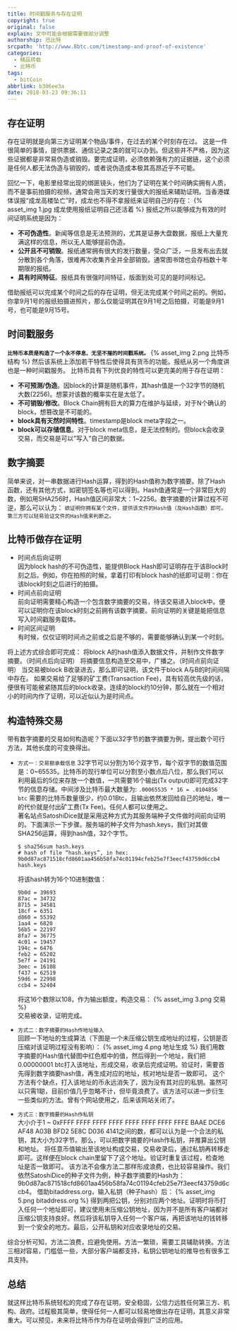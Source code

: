 ```yaml
---
title: 时间戳服务与存在证明
copyright: true
original: false
explain: 文中可能会根据需要做部分调整
authorship: 巴比特
srcpath: 'http://www.8btc.com/timestamp-and-proof-of-existence'
categories:
  - 精品转载
  - 比特币
tags:
  - bitCoin
abbrlink: b306ee3a
date: 2018-03-23 09:36:11
---
```


## 存在证明  
存在证明就是向第三方证明某个物品/事件，在过去的某个时刻存在过。
这是一件很简单的事情，提供票据、通信记录之类的就可以办到。但这些并不严格，因为这些证据都是非常易伪造或销毁。要完成证明，必须依赖强有力的证据链，这个必须是任何人都无法伪造与销毁的，或者说伪造成本极其高昂近乎不可能。
<!-- more -->
回忆一下，电影里经常出现的绑匪镜头，他们为了证明在某个时间确实拥有人质，而不是事前拍摄的视频，通常会用当天的发行量很大的报纸来辅助证明。当香港媒体误报“成龙高楼坠亡”时，成龙也不得不拿报纸来证明自己的存在：
{% asset_img 1.jpg 成龙使用报纸证明自己还活着 %}
报纸之所以能够成为有效的时间证明系统是因为：
* **不可伪造性**。新闻等信息是无法预测的，尤其是证券大盘数据，报纸上大量充满这样的信息，所以无人能够提前伪造。
* **公开且不可销毁**。报纸通常拥有很大的发行数量，受众广泛，一旦发布出去就分散到各个角落，很难再次收集齐全并全部销毁。通常图书馆也会存档数十年期限的报纸。
* **具有时间特征**。报纸具有很强时间特征，版面到处可见的是时间标记。  
 
借助报纸可以完成某个时间之后的存在证明，但无法完成某个时间之前的。例如，你拿9月1号的报纸拍摄进照片，那么仅能证明其在9月1号之后拍摄，可能是9月1号，也可能是9月15号。  

## 时间戳服务  
**`比特币本质是构造了一个永不停息、无坚不摧的时间戳系统。`**
{% asset_img 2.png 比特币结构 %}
然后该系统上添加若干特性后使得具有货币的功能。报纸从另一个角度讲也是一种时间戳服务。
比特币具有下列优良的特性可以更完美的用于存在证明：
* **不可预测/伪造**。因block的计算是随机事件，其hash值是一个32字节的随机大数(2256)。想蒙对该数的概率实在是太低了。
* **不可销毁/修改**。Block Chain拥有巨大的算力在维护与延续，对于N个确认的block，想篡改是不可能的。
* **block具有天然时间特性**。timestamp是block meta字段之一。
* **block可以存储信息**。对于block meta信息，是无法控制的。但block会收录交易，而交易是可以”写入”自己的数据。  

## 数字摘要  
简单来说，对一串数据进行Hash运算，得到的Hash值称为数字摘要。除了Hash函数，还有其他方式，如密钥签名等也可以得到。Hash值通常是一个非常巨大的数，例如用SHA256时，Hash值区间非常大：1~2256。数字摘要的计算过程不可逆，那么可以认为：
`欲证明你拥有某个文件，提供该文件的Hash值（及Hash函数）即可。第三方可以轻易验证文件的Hash值来判断之。`  

## 比特币做存在证明  
* 时间点后向证明  
因为block hash的不可伪造性，能提供Block Hash即可证明存在于该Block时刻之后。例如，你在拍照的时候，拿着打印有block hash的纸即可证明：你在该block时刻之后进行的拍摄。  
* 时间点前向证明  
前向证明需要精心构造一个包含数字摘要的交易，待该交易进入block中。便可以证明你在该block时刻之前拥有该数字摘要。前向证明的关键是能把信息写入时间戳服务载体。
* 时间区间证明  
有时候，仅仅证明时间点之前或之后是不够的，需要能够确认到某一个时刻。

将上述方式综合即可完成：
将block A的hash值添入数据文件，并制作文件数字摘要。（时间点后向证明）
将摘要信息构造至交易中，广播之。（时间点前向证明）
当交易被block B收录进去，那么即可证明，该文件于block A与B的时间间隔中存在。
如果交易给了足够的矿工费(Transaction Fee)，具有较高优先级的话，便很有可能被紧随其后的block收录。连续的block约10分钟，那么就在一个相对小的时间内作了证明，可以近似认为是时间点。  

## 构造特殊交易  
带有数字摘要的交易如何构造呢？下面以32字节的数字摘要为例，提出数个可行方法，其他长度的可变换得出。  
* `方式一：交易额承载信息`
32字节可以分割为16个双字节，每个双字节的数值范围是：0~65535。比特币的现行单位可以分割至小数点后八位，那么我们可以利用最后的5位来存放一个数值，一共需要16个输出(Tx output)即可完成32字节的信息存储。中间涉及比特币最大数量为:
`.00065535 * 16 = .0104856 btc`
需要的比特币数量很少，约0.01Btc，且输出依然发回给自己的地址，唯一的代价就是付出矿工费(Tx Fee)。任何人都可以使用之。  
著名站点SatoshiDice就是采用这种方式为其服务端种子文件做时间前向证明的。下面演示一下步骤。服务端的种子文件为hash.keys，我们对其做SHA256运算，得到hash值，32个字节。  
    ```text
    $ sha256sum hash.keys
    # hash of file “hash.keys”, in hex:
    9b0d87ac871518cfd8601aa456b58fa74c01194cfeb25e7f3eecf43759d6ccb4 hash.keys
    ```
    将该hash转为16个10进制数值：
    ```text
    9b0d = 39693
    87ac = 34732
    8715 = 34581
    18cf = 6351
    d860 = 55392
    1aa4 = 6820
    56b5 = 22197
    8fa7 = 36775
    4c01 = 19457
    194c = 6476
    feb2 = 65202
    5e7f = 24191
    3eec = 16108
    f437 = 62519
    59d6 = 22998
    ccb4 = 52404
    ```
    将这16个数除以108，作为输出额度，构造交易：
    {% asset_img 3.png 交易 %}  
    交易被收录，证明完成。  

* `方式二：数字摘要的Hash作地址输入`  
回顾一下地址的生成算法（下图是一个未压缩公钥生成地址的过程，公钥是否压缩对该证明过程没有影响）：
{% asset_img 4.png 地址生成 %}
我们用数字摘要的Hash值代替图中红色框中的值，然后得到一个地址，我们把0.00000001 btc打入该地址，形成交易，收录后完成证明。验证时，需要首先得到数字摘要hash值，再生成对应的地址，核对地址是否一致即可。
这个方法有个缺点，打入该地址的币永远消失了，因为没有其对应的私钥。虽然可以只需1聪，目前价值几乎忽略不计，但毕竟浪费了。该方法可以进一步衍生一些类似的方法。曾有个网站使用之，后来该网站关闭了。  

* `方式三：数字摘要的Hash作私钥`  
大小介于1 ~ 0xFFFF FFFF FFFF FFFF FFFF FFFF FFFF FFFE BAAE DCE6 AF48 A03B BFD2 5E8C D036 4141之间的数，都可以认为是一个合法的私钥，其大小为32字节。那么，可以把数字摘要的Hash作私钥，并推算出公钥和地址。
将任意币值输出至该地址构成交易，交易收录后，通过私钥再转移走即可。这样便在block chain里留下了这个地址。验证时重复该过程，检查地址是否一致即可。
该方法不会像方法二那样形成浪费，也比较容易操作。我们依然SatoshiDice的种子文件为例，种子数字摘要的Hash为：9b0d87ac871518cfd8601aa456b58fa74c01194cfeb25e7f3eecf43759d6ccb4。
借助bitaddress.org，输入私钥（种子hash）后：
{% asset_img 5.png bitaddress.org %}
得到两把公钥，分别对应两个地址。证明时将币打入任何一个地址即可，建议使用未压缩公钥地址，因为并不是所有客户端都对压缩公钥支持良好。然后将该私钥导入任何一个客户端，再把该地址的钱转移到一个安全的地方。最后，公开私钥和对应收录地址的交易。  

综合分析可知，方法二浪费，应避免使用。方法一繁琐，需要工具辅助转换。方法三相对容易，门槛低一些，大部分客户端都支持，私钥公钥地址的推导也有很多工具支持。

## 总结  
就这样比特币系统轻松的完成了存在证明，安全稳固，公信力远胜任何第三方、机构、政府。过程极其简单，使得任何一人都可以轻易地做出存在证明，其意义非常重大。可以预见，未来将比特币作为存在证明会得到广泛的应用。
 

